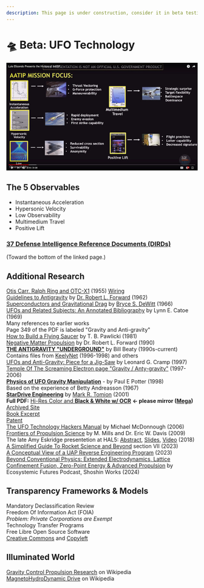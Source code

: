 ```yaml
---
description: This page is under construction, consider it in beta testing.
---
```


# 🛸 Beta: UFO Technology

![Courtesy MUFON/TTSA](.gitbook/assets/observables.png)

## The 5 Observables

* Instantaneous Acceleration
* Hypersonic Velocity
* Low Observability
* Multimedium Travel
* Positive Lift

### [37 **Defense Intelligence Reference Documents (DIRDs)**](https://www.theblackvault.com/documentarchive/the-advanced-aerospace-weapon-system-applications-program-aawsap-documentation/)

(Toward the bottom of the linked page.)

## Additional Research

[Otis Carr, Ralph Ring and OTC-X1](https://www.youtube.com/watch?v=AXFXBg4jQ9Y) (1955) [Wiring](https://www.youtube.com/watch?v=trgY5HoC9QA)\
[Guidelines to Antigravity](http://u2.lege.net/culture.zapto.org_82_20080124/antigravidity/Robert%20L.Forward%20-%20Guidelines%20to%20Antigravity.pdf) by [Dr. Robert L. Forward](https://en.wikipedia.org/wiki/Robert_L._Forward#Non-fiction) (1962)\
[Superconductors and Gravitational Drag](https://github.com/richgel999/uap_resources/blob/main/Superconductors_and_Gravitational_Drag_PhysRevLett.16.1092.pdf) by [Bryce S. DeWitt](https://medium.com/@richgel99/superconductors-and-gravitational-drag-by-american-theoretical-physicist-bryce-s-dewitt-e203d7d13eed) (1966)\
[UFOs and Related Subjects: An Annotated Bibliography](https://apps.dtic.mil/sti/tr/pdf/AD0688332.pdf) by Lynn E. Catoe (1969)\
&#x20;    Many references to earlier works\
&#x20;    Page 349 of the PDF is labeled "Gravity and Anti-gravity"\
[How to Build a Flying Saucer](https://archive.org/details/how-to-build-a-flying-saucer-tbpawlicki) by T. B. Pawlicki (1981)\
[Negative Matter Propulsion](https://ayuba.fr/pdf/forward1990.pdf) by Dr. Robert L. Forward (1990)\
[**THE ANTIGRAVITY "UNDERGROUND"**](http://amasci.com/freenrg/antigrav.html) by Bill Beaty (1990s-current)\
&#x20;    Contains files from [KeelyNet](https://web.archive.org/web/20191019002820/http://www.keelynet.com/gravity.htm) (1996-1998) and others\
[UFOs and Anti-Gravity: Piece for a Jig-Saw](http://www.exopoliticshongkong.com/uploads/UFOs-AntiGravity-Piece-for-a-Jig-Saw-1997_L_G_Cramp.pdf) by Leonard G. Cramp (1997)\
[Temple Of The Screaming Electron page "Gravity / Anty-gravity"](https://totseans.com/totse/en/fringe/gravity_anti_gravity/index.html) (1997-2006)\
[**Physics of UFO Gravity Manipulation**](http://www.zamandayolculuk.com/html-2/ufogravity.htm) - by Paul E Potter (1998)\
&#x20;    Based on the experience of Betty Andreasson (1967)\
[**StarDrive Engineering**](http://u2.lege.net/cetinbal/Stardrive2.htm) by [Mark R. Tomion](https://www.worldcat.org/title/stardrive-engineering/oclc/54356932) (2001)\
&#x20;    **Full PDF:** [Hi-Res Color and **Black & White w/ OCR**](https://archive.org/details/stardrive_engineering) **<- please mirror (**[**Mega**](https://mega.nz/folder/wCklVSzC#BVfaU87k4f8wzJA79aJuJQ)**)**\
&#x20;    [Archived Site](https://web.archive.org/web/20071013103015/https://www.stardrivedevice.com/)\
&#x20;    [Book Excerpt](http://www.rexresearch.com/tomion/tomion.htm)\
&#x20;    [Patent](https://patents.google.com/patent/US6404089/pt-PT)\
[The UFO Technology Hackers Manual](https://ebin.pub/the-ufo-technology-hackers-manual.html) by Michael McDonnough (2006)\
[Frontiers of Propulsion Science](https://www.amazon.com/dp/1563479567) by M. Mills and Dr. Eric W. Davis (2009)\
The late Amy Eskridge presentetion at HAL5: [Abstract](http://hal5.org/program-2018-12.shtml), [Slides](http://hal5.org/PDF/HAL5-Dec2018-Talk-AntiGravity.pdf), [Video](https://youtu.be/FmhFKiq6FG8?t=166) (2018)\
[A Simplified Guide To Rocket Science and Beyond](https://www.techrxiv.org/doi/full/10.36227/techrxiv.22338391.v1) section VII (2023)\
[A Conceptual View of a UAP Reverse Engineering Program](https://condorman6.substack.com/p/a-conceptual-view-of-a-uap-reverse) (2023)\
[Beyond Conventional Physics: Extended Electrodynamics, Lattice Confinement Fusion, Zero-Point Energy & Advanced Propulsion](https://www.shoshinworks.com/podcast-episodes/beyond-conventional-physics-extended-electrodynamics-lattice-confinement-fusion-zero-point-energy-advanced-propulsion) by Ecosystemic Futures Podcast, Shoshin Works (2024)

## Transparency Frameworks & Models

Mandatory Declassification Review\
Freedom Of Information Act (FOIA)\
&#x20;   _Problem: Private Corporations are Exempt_\
Technology Transfer Programs\
Free Libre Open Source Software\
[Creative Commons](https://creativecommons.org) and [Copyleft](https://en.wikipedia.org/wiki/Copyleft)

## Illuminated World

[Gravity Control Propulsion Research](https://en.wikipedia.org/wiki/United_States_gravity_control_propulsion_research) on Wikipedia\
[MagnetoHydroDynamic Drive](https://en.wikipedia.org/wiki/Magnetohydrodynamic_drive) on Wikipedia
